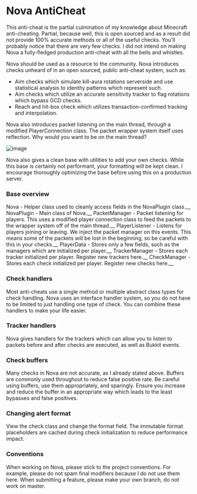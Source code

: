 # Nova AntiCheat
This anti-cheat is the partial culmination of my knowledge about Minecraft anti-cheating.
Partial, because well, this is open sourced and as a result did not provide 100% accurate methods or all of the useful checks.
You'll probably notice that there are very few checks. I did not intend on making Nova a fully-fledged production anti-cheat with all
the bells and whistles. 

Nova should be used as a resource to the community. Nova introduces checks unheard of in an open sourced, public anti-cheat system, such as:
- Aim checks which simulate kill-aura rotations serverside and use statistical analysis to identity patterns which represent such.
- Aim checks which utilize an accurate sensitivity tracker to flag rotations which bypass GCD checks.
- Reach and hit-box check which utilizes transaction-confirmed tracking and interpolation.

Nova also introduces packet listening on the main thread, through a modified PlayerConnection class. The packet wrapper system itself
uses reflection. Why would you want to be on the main thread?

![image](https://user-images.githubusercontent.com/62041141/172733095-ffc9eee0-eded-4a11-b621-62f7d7c84686.png)

Nova also gives a clean base with utilities to add your own checks. While this base is certainly not performant, your formatting 
will be kept clean. I encourage thoroughly optimizing the base before using this on a production server.

### Base overview
Nova - Helper class used to cleanly access fields in the NovaPlugin class.__
NovaPlugin - Main class of Nova.__
PacketManager - Packet listening for players. This uses a modified player connection class to feed the packets to the wrapper system
off of the main thread.__
PlayerListener - Listens for players joining or leaving. We inject the packet manager on this events. This means some of the packets 
will be lost in the beginning, so be careful with this in your checks.__
PlayerData - Stores only a few fields, such as the managers which are initialized per player.__
TrackerManager - Stores each tracker initialized per player. Register new trackers here.__
CheckManager - Stores each check initialized per player. Register new checks here.__

### Check handlers
Most anti-cheats use a single method or multiple abstract class types for check handling. Nova uses an interface handler system, so you
do not have to be limited to just handling one type of check. You can combine these handlers to make your life easier.

### Tracker handlers
Nova gives handlers for the trackers which can allow you to listen to packets before and after checks are executed, as well as Bukkit events.

### Check buffers
Many checks in Nova are not accurate, as I already stated above. Buffers are commonly used throughout to reduce false positive rate.
Be careful using buffers, use them appropriately, and sparingly. Ensure you increase and reduce the buffer in an appropriate way which leads
to the least bypasses and false positives.

### Changing alert format
View the check class and change the format field. The immutable format placeholders are cached during check initialization to reduce performance
impact.

### Conventions
When working on Nova, please stick to the project conventions. For example, please do not spam final modifiers because I do not use them here.
When submitting a feature, please make your own branch, do not work on master.
